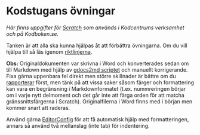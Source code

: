 # Kodstugans övningar

_Här finns uppgifter för [Scratch](https://scratch.mit.edu) som används i Kodcentrums verksamhet och på Kodboken.se._

Tanken är att alla ska kunna hjälpas åt att förbättra övningarna. Om du vill hjälpa till så läs igenom [riktlinjerna](CONTRIBUTING.md).

**Obs:** Originaldokumenten var skrivna i Word och konverterades sedan om till Markdown med hjälp av [gdocs2md scriptet](https://github.com/mangini/gdocs2md) och manuellt korrigerande. Fixa gärna uppenbara fel direkt men större skillnader är bättre om du [rapporterar](issues) först, men tänk på att vissa saker såsom färger och formattering kan vara en begränsning i Markdownformatet (t.ex. nummreringen börjar om i varje nytt delmoment och det går inte att färga orden för att matcha gränssnittsfärgerna i Scratch). Originalfilerna i Word finns med i början men kommer snart att raderas.

Använd gärna [EditorConfig](http://editorconfig.org) för att få automatisk hjälp med formatteringen, annars så använd två mellanslag (inte tab) för indentering.

